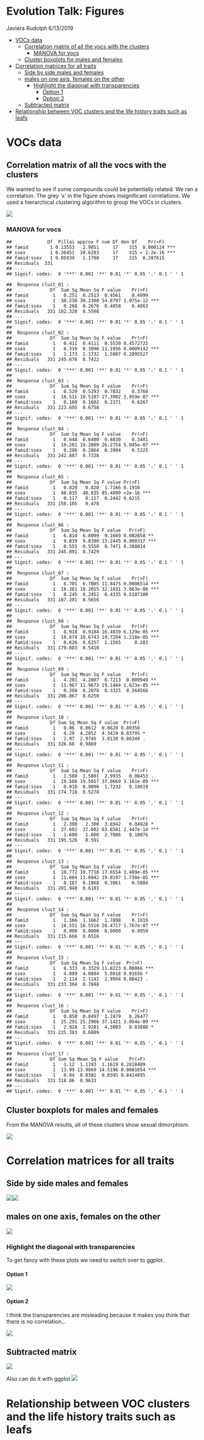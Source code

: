 Evolution Talk: Figures
================
Javiera Rudolph
6/13/2019

  - [VOCs data](#vocs-data)
      - [Correlation matrix of all the vocs with the
        clusters](#correlation-matrix-of-all-the-vocs-with-the-clusters)
          - [MANOVA for vocs](#manova-for-vocs)
      - [Cluster boxplots for males and
        females](#cluster-boxplots-for-males-and-females)
  - [Correlation matrices for all
    traits](#correlation-matrices-for-all-traits)
      - [Side by side males and
        females](#side-by-side-males-and-females)
      - [males on one axis, females on the
        other](#males-on-one-axis-females-on-the-other)
          - [Highlight the diagonal with
            transparencies](#highlight-the-diagonal-with-transparencies)
              - [Option 1](#option-1)
              - [Option 2](#option-2)
      - [Subtracted matrix](#subtracted-matrix)
  - [Relationship between VOC clusters and the life history traits such
    as
    leafs](#relationship-between-voc-clusters-and-the-life-history-traits-such-as-leafs)

# VOCs data

## Correlation matrix of all the vocs with the clusters

We wanted to see if some compounds could be potentially related. We ran
a correlation. The grey ‘x’ in the figure shows insignificant
correlations. We used a hierarchical clustering algorithm to group the
VOCs in clusters.

![](Evolution_figures_files/figure-gfm/unnamed-chunk-2-1.png)<!-- -->

### MANOVA for vocs

    ##             Df  Pillai approx F num Df den Df    Pr(>F)    
    ## famid        1 0.13553   2.9051     17    315  0.000124 ***
    ## ssex         1 0.36451  10.6283     17    315 < 2.2e-16 ***
    ## famid:ssex   1 0.05939   1.1700     17    315  0.287615    
    ## Residuals  331                                             
    ## ---
    ## Signif. codes:  0 '***' 0.001 '**' 0.01 '*' 0.05 '.' 0.1 ' ' 1

    ##  Response clust_01 :
    ##              Df  Sum Sq Mean Sq F value    Pr(>F)    
    ## famid         1   0.251  0.2513  0.4561    0.4999    
    ## ssex          1  30.230 30.2300 54.8797 1.075e-12 ***
    ## famid:ssex    1   0.268  0.2676  0.4858    0.4863    
    ## Residuals   331 182.328  0.5508                      
    ## ---
    ## Signif. codes:  0 '***' 0.001 '**' 0.01 '*' 0.05 '.' 0.1 ' ' 1
    ## 
    ##  Response clust_02 :
    ##              Df  Sum Sq Mean Sq F value    Pr(>F)    
    ## famid         1   0.411  0.4111  0.5539 0.4572722    
    ## ssex          1   8.310  8.3096 11.1956 0.0009142 ***
    ## famid:ssex    1   1.173  1.1732  1.5807 0.2095527    
    ## Residuals   331 245.676  0.7422                      
    ## ---
    ## Signif. codes:  0 '***' 0.001 '**' 0.01 '*' 0.05 '.' 0.1 ' ' 1
    ## 
    ##  Response clust_03 :
    ##              Df  Sum Sq Mean Sq F value    Pr(>F)    
    ## famid         1   0.529  0.5293  0.7832    0.3768    
    ## ssex          1  18.511 18.5107 27.3902 2.959e-07 ***
    ## famid:ssex    1   0.160  0.1602  0.2371    0.6267    
    ## Residuals   331 223.695  0.6758                      
    ## ---
    ## Signif. codes:  0 '***' 0.001 '**' 0.01 '*' 0.05 '.' 0.1 ' ' 1
    ## 
    ##  Response clust_04 :
    ##              Df  Sum Sq Mean Sq F value    Pr(>F)    
    ## famid         1   0.648  0.6480  0.8830    0.3481    
    ## ssex          1  19.281 19.2809 26.2754 5.045e-07 ***
    ## famid:ssex    1   0.286  0.2864  0.3904    0.5325    
    ## Residuals   331 242.887  0.7338                      
    ## ---
    ## Signif. codes:  0 '***' 0.001 '**' 0.01 '*' 0.05 '.' 0.1 ' ' 1
    ## 
    ##  Response clust_05 :
    ##              Df  Sum Sq Mean Sq F value Pr(>F)    
    ## famid         1   0.820   0.820  1.7166 0.1910    
    ## ssex          1  40.835  40.835 85.4899 <2e-16 ***
    ## famid:ssex    1   0.117   0.117  0.2442 0.6215    
    ## Residuals   331 158.105   0.478                   
    ## ---
    ## Signif. codes:  0 '***' 0.001 '**' 0.01 '*' 0.05 '.' 0.1 ' ' 1
    ## 
    ##  Response clust_06 :
    ##              Df  Sum Sq Mean Sq F value   Pr(>F)    
    ## famid         1   6.810  6.8099  9.1669 0.002658 ** 
    ## ssex          1   9.839  9.8390 13.2445 0.000317 ***
    ## famid:ssex    1   0.555  0.5550  0.7471 0.388014    
    ## Residuals   331 245.891  0.7429                     
    ## ---
    ## Signif. codes:  0 '***' 0.001 '**' 0.01 '*' 0.05 '.' 0.1 ' ' 1
    ## 
    ##  Response clust_07 :
    ##              Df  Sum Sq Mean Sq F value    Pr(>F)    
    ## famid         1   6.701  6.7005 11.8475 0.0006514 ***
    ## ssex          1  18.201 18.2015 32.1831 3.063e-08 ***
    ## famid:ssex    1   0.245  0.2452  0.4335 0.5107100    
    ## Residuals   331 187.201  0.5656                      
    ## ---
    ## Signif. codes:  0 '***' 0.001 '**' 0.01 '*' 0.05 '.' 0.1 ' ' 1
    ## 
    ##  Response clust_08 :
    ##              Df  Sum Sq Mean Sq F value    Pr(>F)    
    ## famid         1   8.918  8.9184 16.4839 6.129e-05 ***
    ## ssex          1  10.674 10.6743 19.7294 1.218e-05 ***
    ## famid:ssex    1   0.626  0.6257  1.1565     0.283    
    ## Residuals   331 179.083  0.5410                      
    ## ---
    ## Signif. codes:  0 '***' 0.001 '**' 0.01 '*' 0.05 '.' 0.1 ' ' 1
    ## 
    ##  Response clust_09 :
    ##              Df  Sum Sq Mean Sq F value    Pr(>F)    
    ## famid         1   4.201  4.2007  6.7213  0.009949 ** 
    ## ssex          1  11.967 11.9673 19.1484 1.623e-05 ***
    ## famid:ssex    1   0.208  0.2078  0.3325  0.564566    
    ## Residuals   331 206.867  0.6250                      
    ## ---
    ## Signif. codes:  0 '***' 0.001 '**' 0.01 '*' 0.05 '.' 0.1 ' ' 1
    ## 
    ##  Response clust_10 :
    ##              Df Sum Sq Mean Sq F value  Pr(>F)  
    ## famid         1   0.06  0.0612  0.0620 0.80350  
    ## ssex          1   4.29  4.2852  4.3419 0.03795 *
    ## famid:ssex    1   2.97  2.9745  3.0138 0.08349 .
    ## Residuals   331 326.68  0.9869                  
    ## ---
    ## Signif. codes:  0 '***' 0.001 '**' 0.01 '*' 0.05 '.' 0.1 ' ' 1
    ## 
    ##  Response clust_11 :
    ##              Df  Sum Sq Mean Sq F value    Pr(>F)    
    ## famid         1   1.580  1.5801  2.9935   0.08453 .  
    ## ssex          1  19.566 19.5657 37.0669 3.161e-09 ***
    ## famid:ssex    1   0.910  0.9096  1.7232   0.19019    
    ## Residuals   331 174.718  0.5278                      
    ## ---
    ## Signif. codes:  0 '***' 0.001 '**' 0.01 '*' 0.05 '.' 0.1 ' ' 1
    ## 
    ##  Response clust_12 :
    ##              Df  Sum Sq Mean Sq F value    Pr(>F)    
    ## famid         1   2.300   2.300  3.8942   0.04928 *  
    ## ssex          1  37.602  37.602 63.6561 2.447e-14 ***
    ## famid:ssex    1   1.600   1.600  2.7086   0.10076    
    ## Residuals   331 195.526   0.591                      
    ## ---
    ## Signif. codes:  0 '***' 0.001 '**' 0.01 '*' 0.05 '.' 0.1 ' ' 1
    ## 
    ##  Response clust_13 :
    ##              Df  Sum Sq Mean Sq F value    Pr(>F)    
    ## famid         1  10.772 10.7718 17.6554 3.409e-05 ***
    ## ssex          1  11.604 11.6042 19.0197 1.730e-05 ***
    ## famid:ssex    1   0.187  0.1868  0.3061    0.5804    
    ## Residuals   331 201.948  0.6101                      
    ## ---
    ## Signif. codes:  0 '***' 0.001 '**' 0.01 '*' 0.05 '.' 0.1 ' ' 1
    ## 
    ##  Response clust_14 :
    ##              Df  Sum Sq Mean Sq F value    Pr(>F)    
    ## famid         1   1.166  1.1662  1.7898    0.1819    
    ## ssex          1  18.551 18.5510 28.4717 1.767e-07 ***
    ## famid:ssex    1   0.000  0.0000  0.0000    0.9959    
    ## Residuals   331 215.666  0.6516                      
    ## ---
    ## Signif. codes:  0 '***' 0.001 '**' 0.01 '*' 0.05 '.' 0.1 ' ' 1
    ## 
    ##  Response clust_15 :
    ##              Df  Sum Sq Mean Sq F value  Pr(>F)    
    ## famid         1   8.333  8.3329 11.8223 0.00066 ***
    ## ssex          1   4.089  4.0894  5.8018 0.01656 *  
    ## famid:ssex    1   2.114  2.1141  2.9994 0.08423 .  
    ## Residuals   331 233.304  0.7048                    
    ## ---
    ## Signif. codes:  0 '***' 0.001 '**' 0.01 '*' 0.05 '.' 0.1 ' ' 1
    ## 
    ##  Response clust_16 :
    ##              Df  Sum Sq Mean Sq F value    Pr(>F)    
    ## famid         1   0.850  0.8497  1.2479   0.26477    
    ## ssex          1  25.291 25.2906 37.1421 3.054e-09 ***
    ## famid:ssex    1   2.928  2.9281  4.3003   0.03888 *  
    ## Residuals   331 225.383  0.6809                      
    ## ---
    ## Signif. codes:  0 '***' 0.001 '**' 0.01 '*' 0.05 '.' 0.1 ' ' 1
    ## 
    ##  Response clust_17 :
    ##              Df Sum Sq Mean Sq F value    Pr(>F)    
    ## famid         1   1.12  1.1193  1.1619 0.2818489    
    ## ssex          1  13.99 13.9869 14.5196 0.0001654 ***
    ## famid:ssex    1   0.04  0.0381  0.0395 0.8424895    
    ## Residuals   331 318.86  0.9633                      
    ## ---
    ## Signif. codes:  0 '***' 0.001 '**' 0.01 '*' 0.05 '.' 0.1 ' ' 1

## Cluster boxplots for males and females

From the MANOVA results, all of these clusters show sexual
dimorphism.

![](Evolution_figures_files/figure-gfm/unnamed-chunk-4-1.png)<!-- -->

# Correlation matrices for all traits

## Side by side males and females

![](Evolution_figures_files/figure-gfm/unnamed-chunk-7-1.png)<!-- -->![](Evolution_figures_files/figure-gfm/unnamed-chunk-7-2.png)<!-- -->

## males on one axis, females on the other

![](Evolution_figures_files/figure-gfm/unnamed-chunk-8-1.png)<!-- -->

### Highlight the diagonal with transparencies

To get fancy with these plots we need to switch over to ggplot.

#### Option 1

![](Evolution_figures_files/figure-gfm/unnamed-chunk-9-1.png)<!-- -->

#### Option 2

I think the transparencies are misleading because it makes you think
that there is no correlation…

![](Evolution_figures_files/figure-gfm/unnamed-chunk-10-1.png)<!-- -->

## Subtracted matrix

![](Evolution_figures_files/figure-gfm/unnamed-chunk-11-1.png)<!-- -->

Also can do it with ggplot
![](Evolution_figures_files/figure-gfm/unnamed-chunk-12-1.png)<!-- -->

# Relationship between VOC clusters and the life history traits such as leafs
